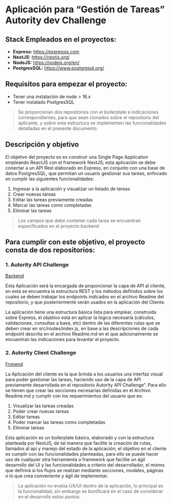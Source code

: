 # Aplicación para “Gestión de Tareas” Autority dev Challenge

## Stack Empleados en el proyectos:

- **Express:** https://expressjs.com
- **NextJS:** https://nextjs.org/
- **NodeJS:** https://nodejs.org/en/
- **PostgresSQL:** https://www.postgresql.org/

## Requisitos para empezar el proyecto:

- Tener una instalación de node > 16.x
- Tener instalado PostgresSQL

> Se proporcionan dos repositorios con el boilerplate e indicaciones correspondientes,
para que sean clonados sobre el repositorio del aplicante, y sobre esta estructura se
implementen las funcionalidades detalladas en el presente documento.

## Descripción y objetivo

El objetivo del proyecto es es construir una Single Page Application empleando ReactJS
con el framework NextJS; esta aplicación se debe conectar a un API Rest elaborado en
Express, en conjunto con una base de datos PostgresSQL, que permitan un usuario
gestionar sus tareas, enfocado en cumplir las siguientes funcionalidades:

1. Ingresar a la aplicación y visualizar un listado de tareas
2. Crear nuevas tareas
3. Editar las tareas previamente creadas
4. Marcar las tareas como completadas
5. Eliminar las tareas

> Los campos que debe contener cada tarea se encuentran especificados en el proyecto
backend

## Para cumplir con este objetivo, el proyecto consta de dos repositorios:

### 1. Autority API Challenge
[Backend](https://github.com/LATAMPARTS/autority-api-challenge)

Esta Aplicación será la encargada de proporcionar la capa de API al cliente, en esta se encuentra la estructura REST y los métodos definidos sobre los cuales se deben trabajar los endpoints indicados en el archivo Readme del repositorio, y que posteriormente serán usados en la aplicación del Cliente.

La aplicación tiene una estructura básica lista para emplear, construida sobre Express, el objetivo está en aplicar la lógica necesaria (cálculos, validaciones, consultas a base, etc) dentro de las diferentes rutas que se deben crear en src/routes/index.js, en base a las descripciones de cada endpoint descrita en el archivo Readme.md en el que adicionalmente se encuentran las indicaciones para levantar el proyecto.

### 2. Autority Client Challenge
[Fronend](https://github.com/LATAMPARTS/autority-client-challenge)

La Aplicación del cliente es la que brinda a los usuarios una interfaz visual para poder gestionar las tareas, haciendo uso de la capa de API previamente desarrollada en el repositorio Autority API Challenge”. Para ello se tienen que crear las secciones necesarias definidas en el Archivo Readme.md y cumplir con los requerimientos del usuario que es:

1. Visualizar las tareas creadas
2. Poder crear nuevas tareas
3. Editar tareas
4. Poder marcar las tareas como completadas
5. Eliminar tareas

Esta aplicación es un boilerplate básico, elaborado y con la estructura planteada por NextJS, de tal manera que facilite la creación de rutas, llamados al api y manejo del estado de la aplicación; el objetivo en el cliente es cumplir con las funcionalidades planteadas, para ello se puede hacer uso de cualquier otra herramienta o framework que facilite un ágil desarrollo del UI y las funcionalidades a criterio del desarrollador, el mismo que definirá si los flujos se realizan mediante secciones, modales, páginas o lo que crea conveniente y ágil de implementar.

> La aplicación no evalúa UX/UI dentro de la aplicación, lo principal es la funcionalidad,
sin embargo se bonificará en el caso de considerar en el desarrollo estos puntos.